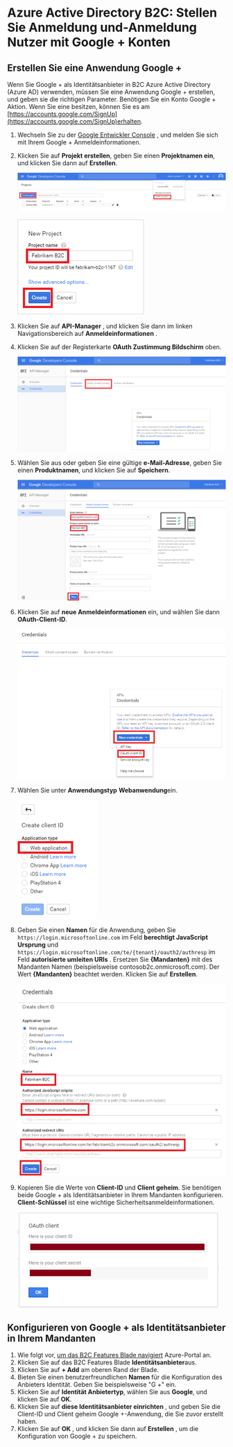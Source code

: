 <properties
    pageTitle="Azure Active Directory B2C: Google + Konfiguration | Microsoft Azure"
    description="Stellen Sie Anmeldung und-Anmeldung Nutzer mit Google + Konten in Ihrer Anwendung, die durch Azure Active Directory B2C gesichert werden."
    services="active-directory-b2c"
    documentationCenter=""
    authors="swkrish"
    manager="mbaldwin"
    editor="bryanla"/>

<tags
    ms.service="active-directory-b2c"
    ms.workload="identity"
    ms.tgt_pltfrm="na"
    ms.devlang="na"
    ms.topic="article"
    ms.date="07/24/2016"
    ms.author="swkrish"/>

# <a name="azure-active-directory-b2c-provide-sign-up-and-sign-in-to-consumers-with-google-accounts"></a>Azure Active Directory B2C: Stellen Sie Anmeldung und-Anmeldung Nutzer mit Google + Konten

## <a name="create-a-google-application"></a>Erstellen Sie eine Anwendung Google +

Wenn Sie Google + als Identitätsanbieter in B2C Azure Active Directory (Azure AD) verwenden, müssen Sie eine Anwendung Google + erstellen, und geben sie die richtigen Parameter. Benötigen Sie ein Konto Google + Aktion. Wenn Sie eine besitzen, können Sie es am [https://accounts.google.com/SignUp](https://accounts.google.com/SignUp)erhalten.

1. Wechseln Sie zu der [Google Entwickler Console](https://console.developers.google.com/) , und melden Sie sich mit Ihrem Google + Anmeldeinformationen.
2. Klicken Sie auf **Projekt erstellen**, geben Sie einen **Projektnamen ein**, und klicken Sie dann auf **Erstellen**.

    ![Google + - erste Schritte](./media/active-directory-b2c-setup-goog-app/google-get-started.png)

    ![Google + - neues Projekt](./media/active-directory-b2c-setup-goog-app/google-new-project.png)

3. Klicken Sie auf **API-Manager** , und klicken Sie dann im linken Navigationsbereich auf **Anmeldeinformationen** .
4. Klicken Sie auf der Registerkarte **OAuth Zustimmung Bildschirm** oben.

    ![Google + - Anmeldeinformationen](./media/active-directory-b2c-setup-goog-app/google-add-cred.png)

5. Wählen Sie aus oder geben Sie eine gültige **e-Mail-Adresse**, geben Sie einen **Produktnamen**, und klicken Sie auf **Speichern**.

    ![Google + - OAuth Zustimmung Bildschirm](./media/active-directory-b2c-setup-goog-app/google-consent-screen.png)

6. Klicken Sie auf **neue Anmeldeinformationen** ein, und wählen Sie dann **OAuth-Client-ID**.

    ![Google + - OAuth Zustimmung Bildschirm](./media/active-directory-b2c-setup-goog-app/google-add-oauth2-client-id.png)

7. Wählen Sie unter **Anwendungstyp** **Webanwendung**ein.

    ![Google + - OAuth Zustimmung Bildschirm](./media/active-directory-b2c-setup-goog-app/google-web-app.png)

8. Geben Sie einen **Namen** für die Anwendung, geben Sie `https://login.microsoftonline.com` im Feld **berechtigt JavaScript Ursprung** und `https://login.microsoftonline.com/te/{tenant}/oauth2/authresp` im Feld **autorisierte umleiten URIs** . Ersetzen Sie **{Mandanten}** mit des Mandanten Namen (beispielsweise contosob2c.onmicrosoft.com). Der Wert **{Mandanten}** beachtet werden. Klicken Sie auf **Erstellen**.

    ![Google + - Client-ID erstellen](./media/active-directory-b2c-setup-goog-app/google-create-client-id.png)

9. Kopieren Sie die Werte von **Client-ID** und **Client geheim**. Sie benötigen beide Google + als Identitätsanbieter in Ihrem Mandanten konfigurieren. **Client-Schlüssel** ist eine wichtige Sicherheitsanmeldeinformationen.

    ![Google + - Client geheim](./media/active-directory-b2c-setup-goog-app/google-client-secret.png)

## <a name="configure-google-as-an-identity-provider-in-your-tenant"></a>Konfigurieren von Google + als Identitätsanbieter in Ihrem Mandanten

1. Wie folgt vor, [um das B2C Features Blade navigiert](active-directory-b2c-app-registration.md#navigate-to-the-b2c-features-blade) Azure-Portal an.
2. Klicken Sie auf das B2C Features Blade **Identitätsanbieter**aus.
3. Klicken Sie auf **+ Add** am oberen Rand der Blade.
4. Bieten Sie einen benutzerfreundlichen **Namen** für die Konfiguration des Anbieters Identität. Geben Sie beispielsweise "G +" ein.
5. Klicken Sie auf **Identität Anbietertyp**, wählen Sie aus **Google**, und klicken Sie auf **OK**.
6. Klicken Sie auf **diese Identitätsanbieter einrichten** , und geben Sie die Client-ID und Client geheim Google +-Anwendung, die Sie zuvor erstellt haben.
7. Klicken Sie auf **OK** , und klicken Sie dann auf **Erstellen** , um die Konfiguration von Google + zu speichern.
